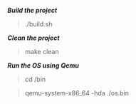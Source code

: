 ***Build the project***

>./build.sh

***Clean the project***
>make clean

***Run the OS using Qemu*** 

>cd /bin

>qemu-system-x86_64 -hda ./os.bin 

